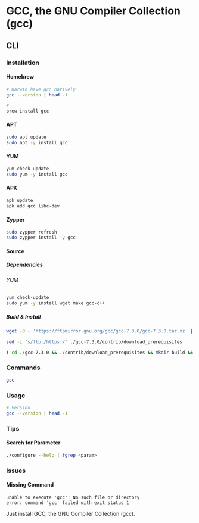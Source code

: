 # GCC, the GNU Compiler Collection (gcc)

## CLI

### Installation

#### Homebrew

```sh
# Darwin have gcc natively
gcc --version | head -1

#
brew install gcc
```

#### APT

```sh
sudo apt update
sudo apt -y install gcc
```

<!-- libgcc-8-dev -->

#### YUM

```sh
yum check-update
sudo yum -y install gcc
```

#### APK

```sh
apk update
apk add gcc libc-dev
```

#### Zypper

```sh
sudo zypper refresh
sudo zypper install -y gcc
```

#### Source

##### Dependencies

###### YUM

```sh
yum check-update
sudo yum -y install wget make gcc-c++
```

##### Build & Install

```sh
wget -O - 'https://ftpmirror.gnu.org/gcc/gcc-7.3.0/gcc-7.3.0.tar.xz' | tar -xJ

sed -i 's/ftp:/https:/' ./gcc-7.3.0/contrib/download_prerequisites

( cd ./gcc-7.3.0 && ./contrib/download_prerequisites && mkdir build && cd build && ../configure --enable-checking=release --enable-languages=c,c++ --disable-multilib && make -j 8 && sudo make install ) && rm -fR ./gcc-7.3.0
```

### Commands

```sh
gcc
```

### Usage

```sh
# Version
gcc --version | head -1
```

### Tips

#### Search for Parameter

```sh
./configure --help | fgrep <param>
```

### Issues

#### Missing Command

```log
unable to execute 'gcc': No such file or directory
error: command 'gcc' failed with exit status 1
```

Just install GCC, the GNU Compiler Collection (gcc).
